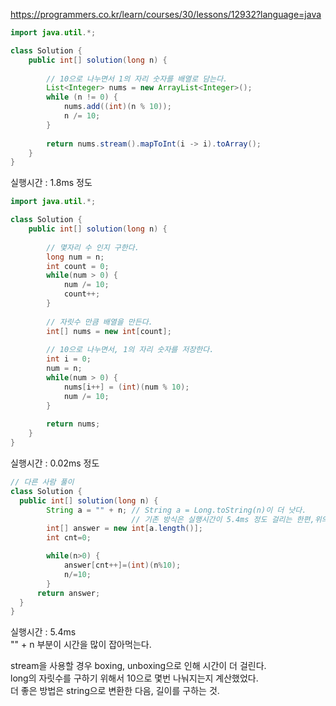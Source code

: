 https://programmers.co.kr/learn/courses/30/lessons/12932?language=java

```java
import java.util.*;

class Solution {
    public int[] solution(long n) {
        
        // 10으로 나누면서 1의 자리 숫자를 배열로 담는다.
        List<Integer> nums = new ArrayList<Integer>();
        while (n != 0) {
            nums.add((int)(n % 10));
            n /= 10;
        }
        
        return nums.stream().mapToInt(i -> i).toArray();
    }
}
```
실행시간 : 1.8ms 정도

```java
import java.util.*;

class Solution {
    public int[] solution(long n) {
        
        // 몇자리 수 인지 구한다.
        long num = n;
        int count = 0;
        while(num > 0) {
            num /= 10;
            count++;
        }
        
        // 자릿수 만큼 배열을 만든다.
        int[] nums = new int[count];
        
        // 10으로 나누면서, 1의 자리 숫자를 저장한다.
        int i = 0;
        num = n;
        while(num > 0) {
            nums[i++] = (int)(num % 10);
            num /= 10;
        }
        
        return nums;
    }
}
```
실행시간 : 0.02ms 정도   

```java
// 다른 사람 풀이
class Solution {
  public int[] solution(long n) {
        String a = "" + n; // String a = Long.toString(n)이 더 낫다.
                           // 기존 방식은 실행시간이 5.4ms 정도 걸리는 한편,위의 방식은 0.02ms가 걸린다.
        int[] answer = new int[a.length()];
        int cnt=0;

        while(n>0) {
            answer[cnt++]=(int)(n%10);
            n/=10;
        }
      return answer;
  }
}
```
실행시간 : 5.4ms  
"" + n 부분이 시간을 많이 잡아먹는다.    
    
stream을 사용할 경우 boxing, unboxing으로 인해 시간이 더 걸린다.   
long의 자릿수를 구하기 위해서 10으로 몇번 나눠지는지 계산했었다.   
더 좋은 방법은 string으로 변환한 다음, 길이를 구하는 것.
